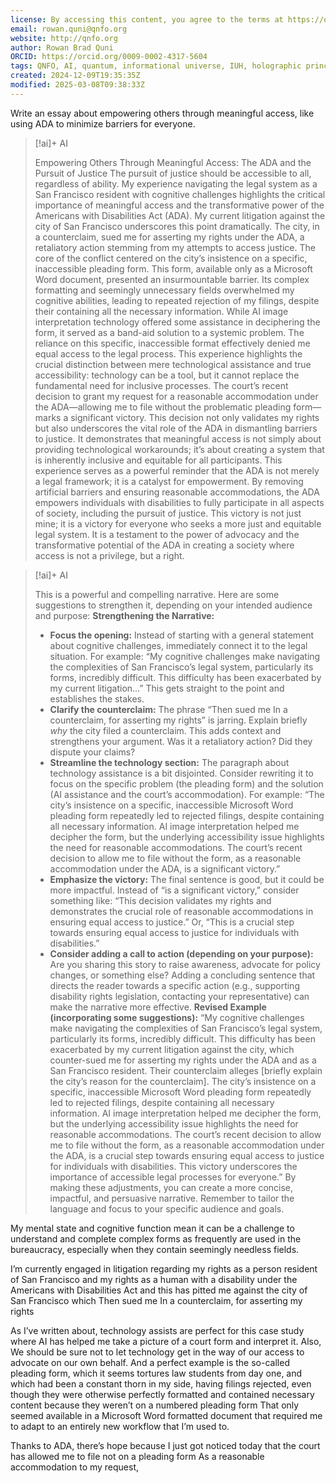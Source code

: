 ```yaml
---
license: By accessing this content, you agree to the terms at https://qnfo.org/LICENSE
email: rowan.quni@qnfo.org
website: http://qnfo.org
author: Rowan Brad Quni
ORCID: https://orcid.org/0009-0002-4317-5604
tags: QNFO, AI, quantum, informational universe, IUH, holographic principle
created: 2024-12-09T19:35:35Z
modified: 2025-03-08T09:38:33Z
---
```


Write an essay about empowering others through meaningful access, like using ADA to minimize barriers for everyone.

> [!ai]+ AI
>
> Empowering Others Through Meaningful Access: The ADA and the Pursuit of Justice
> The pursuit of justice should be accessible to all, regardless of ability. My experience navigating the legal system as a San Francisco resident with cognitive challenges highlights the critical importance of meaningful access and the transformative power of the Americans with Disabilities Act (ADA). My current litigation against the city of San Francisco underscores this point dramatically. The city, in a counterclaim, sued me for asserting my rights under the ADA, a retaliatory action stemming from my attempts to access justice.
> The core of the conflict centered on the city’s insistence on a specific, inaccessible pleading form. This form, available only as a Microsoft Word document, presented an insurmountable barrier. Its complex formatting and seemingly unnecessary fields overwhelmed my cognitive abilities, leading to repeated rejection of my filings, despite their containing all the necessary information. While AI image interpretation technology offered some assistance in deciphering the form, it served as a band-aid solution to a systemic problem. The reliance on this specific, inaccessible format effectively denied me equal access to the legal process. This experience highlights the crucial distinction between mere technological assistance and true accessibility: technology can be a tool, but it cannot replace the fundamental need for inclusive processes.
> The court’s recent decision to grant my request for a reasonable accommodation under the ADA—allowing me to file without the problematic pleading form—marks a significant victory. This decision not only validates my rights but also underscores the vital role of the ADA in dismantling barriers to justice. It demonstrates that meaningful access is not simply about providing technological workarounds; it’s about creating a system that is inherently inclusive and equitable for all participants.
> This experience serves as a powerful reminder that the ADA is not merely a legal framework; it is a catalyst for empowerment. By removing artificial barriers and ensuring reasonable accommodations, the ADA empowers individuals with disabilities to fully participate in all aspects of society, including the pursuit of justice. This victory is not just mine; it is a victory for everyone who seeks a more just and equitable legal system. It is a testament to the power of advocacy and the transformative potential of the ADA in creating a society where access is not a privilege, but a right.

> [!ai]+ AI
>
> This is a powerful and compelling narrative. Here are some suggestions to strengthen it, depending on your intended audience and purpose:
> **Strengthening the Narrative:**
> - **Focus the opening:** Instead of starting with a general statement about cognitive challenges, immediately connect it to the legal situation. For example: “My cognitive challenges make navigating the complexities of San Francisco’s legal system, particularly its forms, incredibly difficult. This difficulty has been exacerbated by my current litigation...” This gets straight to the point and establishes the stakes.
> - **Clarify the counterclaim:** The phrase “Then sued me In a counterclaim, for asserting my rights” is jarring. Explain briefly *why* the city filed a counterclaim. This adds context and strengthens your argument. Was it a retaliatory action? Did they dispute your claims?
> - **Streamline the technology section:** The paragraph about technology assistance is a bit disjointed. Consider rewriting it to focus on the specific problem (the pleading form) and the solution (AI assistance and the court’s accommodation). For example: “The city’s insistence on a specific, inaccessible Microsoft Word pleading form repeatedly led to rejected filings, despite containing all necessary information. AI image interpretation helped me decipher the form, but the underlying accessibility issue highlights the need for reasonable accommodations. The court’s recent decision to allow me to file without the form, as a reasonable accommodation under the ADA, is a significant victory.”
> - **Emphasize the victory:** The final sentence is good, but it could be more impactful. Instead of “is a significant victory,” consider something like: “This decision validates my rights and demonstrates the crucial role of reasonable accommodations in ensuring equal access to justice.” Or, “This is a crucial step towards ensuring equal access to justice for individuals with disabilities.”
> - **Consider adding a call to action (depending on your purpose):** Are you sharing this story to raise awareness, advocate for policy changes, or something else? Adding a concluding sentence that directs the reader towards a specific action (e.g., supporting disability rights legislation, contacting your representative) can make the narrative more effective.
> **Revised Example (incorporating some suggestions):**
> “My cognitive challenges make navigating the complexities of San Francisco’s legal system, particularly its forms, incredibly difficult. This difficulty has been exacerbated by my current litigation against the city, which counter-sued me for asserting my rights under the ADA and as a San Francisco resident. Their counterclaim alleges [briefly explain the city’s reason for the counterclaim]. The city’s insistence on a specific, inaccessible Microsoft Word pleading form repeatedly led to rejected filings, despite containing all necessary information. AI image interpretation helped me decipher the form, but the underlying accessibility issue highlights the need for reasonable accommodations. The court’s recent decision to allow me to file without the form, as a reasonable accommodation under the ADA, is a crucial step towards ensuring equal access to justice for individuals with disabilities. This victory underscores the importance of accessible legal processes for everyone.”
> By making these adjustments, you can create a more concise, impactful, and persuasive narrative. Remember to tailor the language and focus to your specific audience and goals.

My mental state and cognitive function mean it can be a challenge to understand and complete complex forms as frequently are used in the bureaucracy, especially when they contain seemingly needless fields.

I’m currently engaged in litigation regarding my rights as a person resident of San Francisco and my rights as a human with a disability under the Americans with Disabilities Act and this has pitted me against the city of San Francisco which Then sued me In a counterclaim, for asserting my rights

As I’ve written about, technology assists are perfect for this case study where AI has helped me take a picture of a court form and interpret it. Also, We should be sure not to let technology get in the way of our access to advocate on our own behalf. And a perfect example is the so-called pleading form, which it seems tortures law students from day one, and which had been a constant thorn in my side, having filings rejected, even though they were otherwise perfectly formatted and contained necessary content because they weren’t on a numbered pleading form That only seemed available in a Microsoft Word formatted document that required me to adapt to an entirely new workflow that I’m used to.

Thanks to ADA, there’s hope because I just got noticed today that the court has allowed me to file not on a pleading form As a reasonable accommodation to my request,
